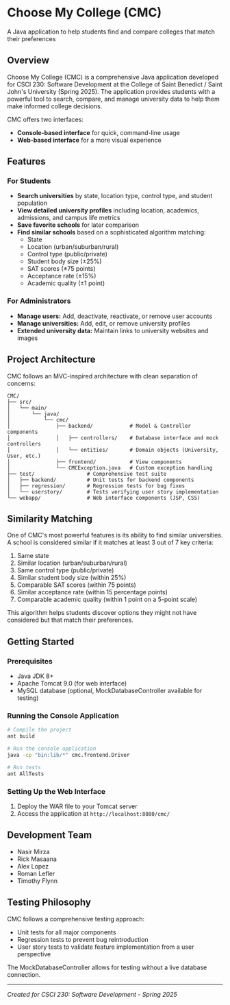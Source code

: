 # Choose My College (CMC)

A Java application to help students find and compare colleges that match their preferences

## Overview

Choose My College (CMC) is a comprehensive Java application developed for CSCI 230: Software Development at the College of Saint Benedict / Saint John's University (Spring 2025). The application provides students with a powerful tool to search, compare, and manage university data to help them make informed college decisions.

CMC offers two interfaces:
- **Console-based interface** for quick, command-line usage
- **Web-based interface** for a more visual experience

## Features

### For Students

- **Search universities** by state, location type, control type, and student population
- **View detailed university profiles** including location, academics, admissions, and campus life metrics
- **Save favorite schools** for later comparison
- **Find similar schools** based on a sophisticated algorithm matching:
  - State
  - Location (urban/suburban/rural)
  - Control type (public/private)
  - Student body size (±25%)
  - SAT scores (±75 points)
  - Acceptance rate (±15%)
  - Academic quality (±1 point)

### For Administrators

- **Manage users:** Add, deactivate, reactivate, or remove user accounts
- **Manage universities:** Add, edit, or remove university profiles
- **Extended university data:** Maintain links to university websites and images

## Project Architecture

CMC follows an MVC-inspired architecture with clean separation of concerns:

```
CMC/
├── src/
│   └── main/
│       └── java/
│           └── cmc/
│               ├── backend/            # Model & Controller components
│               │   ├── controllers/    # Database interface and mock controllers
│               │   └── entities/       # Domain objects (University, User, etc.)
│               ├── frontend/           # View components
│               └── CMCException.java   # Custom exception handling
├── test/                 # Comprehensive test suite
│   ├── backend/          # Unit tests for backend components
│   ├── regression/       # Regression tests for bug fixes
│   └── userstory/        # Tests verifying user story implementation
└── webapp/               # Web interface components (JSP, CSS)
```

## Similarity Matching

One of CMC's most powerful features is its ability to find similar universities. A school is considered similar if it matches at least 3 out of 7 key criteria:

1. Same state
2. Similar location (urban/suburban/rural)
3. Same control type (public/private)
4. Similar student body size (within 25%)
5. Comparable SAT scores (within 75 points)
6. Similar acceptance rate (within 15 percentage points)
7. Comparable academic quality (within 1 point on a 5-point scale)

This algorithm helps students discover options they might not have considered but that match their preferences.

## Getting Started

### Prerequisites

- Java JDK 8+
- Apache Tomcat 9.0 (for web interface)
- MySQL database (optional, MockDatabaseController available for testing)

### Running the Console Application

```bash
# Compile the project
ant build

# Run the console application
java -cp "bin:lib/*" cmc.frontend.Driver

# Run tests
ant AllTests
```

### Setting Up the Web Interface

1. Deploy the WAR file to your Tomcat server
2. Access the application at `http://localhost:8080/cmc/`

## Development Team

- Nasir Mirza 
- Rick Masaana
- Alex Lopez
- Roman Lefler
- Timothy Flynn

## Testing Philosophy

CMC follows a comprehensive testing approach:
- Unit tests for all major components
- Regression tests to prevent bug reintroduction
- User story tests to validate feature implementation from a user perspective

The MockDatabaseController allows for testing without a live database connection.

---

*Created for CSCI 230: Software Development - Spring 2025*

